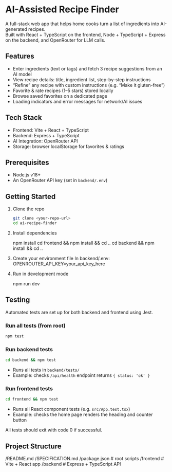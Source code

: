 # AI-Assisted Recipe Finder

A full-stack web app that helps home cooks turn a list of ingredients into AI-generated recipes.  
Built with React + TypeScript on the frontend, Node + TypeScript + Express on the backend, and OpenRouter for LLM calls.

## Features
- Enter ingredients (text or tags) and fetch 3 recipe suggestions from an AI model
- View recipe details: title, ingredient list, step-by-step instructions
- “Refine” any recipe with custom instructions (e.g. “Make it gluten-free”)
- Favorite & rate recipes (1–5 stars) stored locally
- Browse saved favorites on a dedicated page
- Loading indicators and error messages for network/AI issues

## Tech Stack
- Frontend: Vite + React + TypeScript
- Backend: Express + TypeScript
- AI Integration: OpenRouter API
- Storage: browser localStorage for favorites & ratings

## Prerequisites
- Node.js v18+  
- An OpenRouter API key (set in `backend/.env`)

## Getting Started

1. Clone the repo  
   ```bash
   git clone <your-repo-url>
   cd ai-recipe-finder

2. Install dependencies

    npm install
    cd frontend && npm install && cd ..
    cd backend  && npm install && cd ..

3. Create your environment file
    In backend/.env:
    OPENROUTER_API_KEY=your_api_key_here

4. Run in development mode
    
    npm run dev

## Testing

Automated tests are set up for both backend and frontend using Jest.

### Run all tests (from root)
```bash
npm test
```

### Run backend tests
```bash
cd backend && npm test
```

- Runs all tests in `backend/tests/`
- Example: checks `/api/health` endpoint returns `{ status: 'ok' }`

### Run frontend tests
```bash
cd frontend && npm test
```

- Runs all React component tests (e.g. `src/App.test.tsx`)
- Example: checks the home page renders the heading and counter button

All tests should exit with code 0 if successful.

## Project Structure

/README.md
/SPECIFICATION.md
/package.json        # root scripts
/frontend            # Vite + React app
/backend             # Express + TypeScript API
